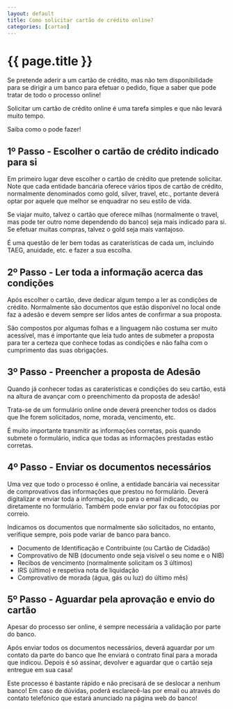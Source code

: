 ```yaml
---
layout: default
title: Como solicitar cartão de crédito online?
categories: [cartao]
---
```


# {{ page.title }}

Se pretende aderir a um cartão de crédito, mas não tem disponibilidade para se dirigir a um banco para efetuar o pedido, fique a saber que pode tratar de todo o processo online!

Solicitar um cartão de crédito online é uma tarefa simples e que não levará muito tempo.


Saiba como o pode fazer!

## 1º Passo - Escolher o cartão de crédito indicado para si

Em primeiro lugar deve escolher o cartão de crédito que pretende solicitar. Note que cada entidade bancária oferece vários tipos de cartão de crédito, normalmente denominados como gold, silver, travel, etc., portante deverá optar por aquele que melhor se enquadrar no seu estilo de vida.

Se viajar muito, talvez o cartão que oferece milhas (normalmente o travel, mas pode ter outro nome dependendo do banco) seja mais indicado para si. Se efetuar muitas compras, talvez o gold seja mais vantajoso.

É uma questão de ler bem todas as caraterísticas de cada um, incluindo TAEG, anuidade, etc. e fazer a sua escolha.

## 2º Passo - Ler toda a informação acerca das condições

Após escolher o cartão, deve dedicar algum tempo a ler as condições de crédito. Normalmente são documentos que estão disponível no local onde faz a adesão e devem sempre ser lidos antes de confirmar a sua proposta.

São compostos por algumas folhas e a linguagem não costuma ser muito acessível, mas é importante que leia tudo antes de submeter a proposta para ter a certeza que conhece todas as condições e não falha com o cumprimento das suas obrigações.

## 3º Passo - Preencher a proposta de Adesão

Quando já conhecer todas as caraterísticas e condições do seu cartão, está na altura de avançar com o preenchimento da proposta de adesão!

Trata-se de um formulário online onde deverá preencher todos os dados que lhe forem solicitados, nome, morada, vencimento, etc.

É muito importante transmitir as informações corretas, pois quando submete o formulário, indica que todas as informações prestadas estão corretas.

## 4º Passo - Enviar os documentos necessários

Uma vez que todo o processo é online, a entidade bancária vai necessitar de comprovativos das informações que prestou no formulário. Deverá digitalizar e enviar toda a informação, ou para o email indicado, ou diretamente no formulário. Também pode enviar por fax ou fotocópias por correio.

Indicamos os documentos que normalmente são solicitados, no entanto, verifique sempre, pois pode variar de banco para banco.

* Documento de Identificação e Contribuinte (ou Cartão de Cidadão)
* Comprovativo de NIB (documento onde seja visível o seu nome e o NIB)
* Recibos de vencimento (normalmente solicitam os 3 últimos)
* IRS (último) e respetiva nota de liquidação
* Comprovativo de morada (água, gás ou luz) do último mês)

## 5º Passo - Aguardar pela aprovação e envio do cartão

Apesar do processo ser online, é sempre necessária a validação por parte do banco.

Após enviar todos os documentos necessários, deverá aguardar por um contato da parte do banco que lhe enviará o contrato final para a morada que indicou. Depois é só assinar, devolver e aguardar que o cartão seja entregue em sua casa!

Este processo é bastante rápido e não precisará de se deslocar a nenhum banco! Em caso de dúvidas, poderá esclarecê-las por email ou através do contato telefónico que estará anunciado na página web do banco!
